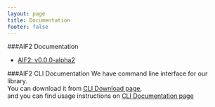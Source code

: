 ```yaml
---
layout: page
title: Documentation
footer: false
---
```

 
###AIF2 Documentation
* [AIF2: v0.0.0-alpha2](/docs/aif2-lib/alpha2/ "Library version alpha2 documentation")

###AIF2 CLI Documentation
We have command line interface for our library.  
You can download it from [CLI Download page](downloads/cli.html "CLI Download page"),  
and you can find usage instructions on [CLI Documentation page](/docs/aif-cli/ "CLI Documentation page")
